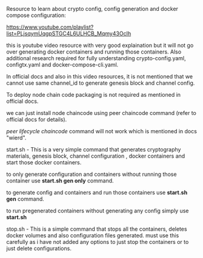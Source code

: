 Resource to learn about crypto config, config generation and docker compose configuration:

https://www.youtube.com/playlist?list=PLjsqymUqgpSTGC4L6ULHCB_Mqmy43OcIh

this is youtube video resource with very good explaination but it will not go over 
generating docker containers and running those containers. Also additional research required
for fully understanding crypto-config.yaml, configtx.yaml and docker-compose-cli.yaml.

In official docs and also in this video resources, it is not mentioned that we cannot use
same channel_id to generate genesis block and channel config.

To deploy node chain code packaging is not required as mentioned in official docs.

we can just install node chaincode using peer chaincode command (refer to official docs for details).

*peer lifecycle chaincode* command will not work which is mentioned in docs "wierd".

start.sh - This is a very simple command that generates cryptography materials, genesis block, channel configuration
, docker containers and start those docker containers.

to only generate configuration and containers without running those container use **start.sh gen only** command.

to generate config and containers and run those containers use **start.sh gen** command.

to run pregenerated containers without generating any config simply use **start.sh**

stop.sh - This is a simple command that stops all the containers, deletes docker volumes and also configuration files generated.
must use this carefully as i have not added any options to just stop the containers or to just delete configurations.
